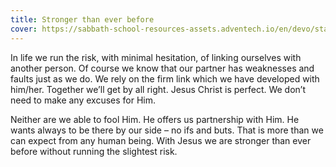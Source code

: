 ```yaml
---
title: Stronger than ever before
cover: https://sabbath-school-resources-assets.adventech.io/en/devo/start-into-life/07-believing-is-a-matter-of-trust/hCS1679482671932.jpg
---
```


In life we run the risk, with minimal hesitation, of linking ourselves with another person. Of course we know that our partner has weaknesses and faults just as we do. We rely on the firm link which we have developed with him/her. Together we’ll get by all right. Jesus Christ is perfect. We don’t need to make any excuses for Him. 

Neither are we able to fool Him. He offers us partnership with Him. He wants always to be there by our side – no ifs and buts. That is more than we can expect from any human being. With Jesus we are stronger than ever before without running the slightest risk.